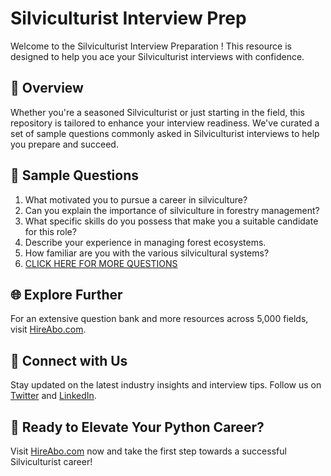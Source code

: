 # Silviculturist Interview Prep

Welcome to the Silviculturist Interview Preparation ! This resource is designed to help you ace your Silviculturist interviews with confidence.

## 🚀 Overview

Whether you're a seasoned Silviculturist or just starting in the field, this repository is tailored to enhance your interview readiness. We've curated a set of sample questions commonly asked in Silviculturist interviews to help you prepare and succeed.

## 📝 Sample Questions

1. What motivated you to pursue a career in silviculture?
2. Can you explain the importance of silviculture in forestry management?
3. What specific skills do you possess that make you a suitable candidate for this role?
4. Describe your experience in managing forest ecosystems.
5. How familiar are you with the various silvicultural systems?
6. [CLICK HERE FOR MORE QUESTIONS](https://hireabo.com/job/10_2_7/Silviculturist)

## 🌐 Explore Further

For an extensive question bank and more resources across 5,000 fields, visit [HireAbo.com](https://www.hireabo.com).

## 📱 Connect with Us

Stay updated on the latest industry insights and interview tips. Follow us on [Twitter](https://twitter.com/hireabo) and [LinkedIn](https://www.linkedin.com/in/hire-abo-3609972a8/).

## 🚀 Ready to Elevate Your Python Career?

Visit [HireAbo.com](https://www.hireabo.com) now and take the first step towards a successful Silviculturist career!